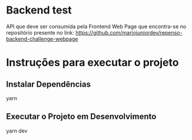 # Backend test

API que deve ser consumida pela Frontend Web Page que encontra-se no repositório presente no link: https://github.com/mariojuniordev/repenso-backend-challenge-webpage

# Instruções para executar o projeto

## Instalar Dependências
yarn

## Executar o Projeto em Desenvolvimento
yarn dev


